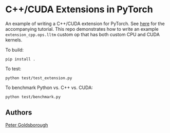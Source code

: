 # C++/CUDA Extensions in PyTorch

An example of writing a C++/CUDA extension for PyTorch. See
[here](http://pytorch.org/tutorials/advanced/cpp_extension.html) for the accompanying tutorial.
This repo demonstrates how to write an example `extension_cpp.ops.lltm`
custom op that has both custom CPU and CUDA kernels.

To build:
```
pip install .
```

To test:
```
python test/test_extension.py
```

To benchmark Python vs. C++ vs. CUDA:
```
python test/benchmark.py
```

## Authors

[Peter Goldsborough](https://github.com/goldsborough)
